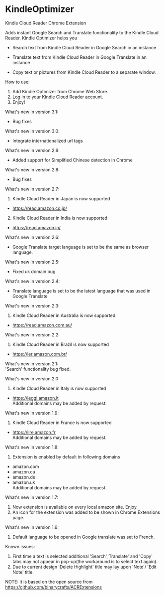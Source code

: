 # KindleOptimizer
Kindle Cloud Reader Chrome Extension

Adds instant Google Search and Translate functionality to the Kindle Cloud Reader.
Kindle Optimizer helps you

- Search text from Kindle Cloud Reader in Google Search in an instance

- Translate text from Kindle Cloud Reader in Google Translate in an instance

- Copy text or pictures from Kindle Cloud Reader to a separate window.


How to use:<br/> 
1. Add Kindle Optimizer from Chrome Web Store.<br/> 
2. Log in to your Kindle Cloud Reader account.<br/> 
3. Enjoy!<br/> 

What's new in version 3.1:<br/> 
- Bug fixes<br/> 

What's new in version 3.0:<br/> 
- Integrate internationalized url tags<br/> 

What's new in version 2.9:<br/> 
- Added support for Simplified Chinese detection in Chrome<br/>

What's new in version 2.8:<br/> 
- Bug fixes<br/> 

What's new in version 2.7:<br/> 
1. Kindle Cloud Reader in Japan is now supported<br/> 
 - https://read.amazon.co.jp/<br/> 
2. Kindle Cloud Reader in India is now supported<br/> 
 - https://read.amazon.in/<br/> 

What's new in version 2.6:<br/> 
- Google Translate target language is set to be the same as browser language. 

What's new in version 2.5:<br/> 
- Fixed uk domain bug<br/> 

What's new in version 2.4:<br/> 
- Translate language is set to be the latest language that was used in Google Translate<br/> 
 

What's new in version 2.3:<br/> 
1. Kindle Cloud Reader in Australia is now supported<br/> 
 - https://read.amazon.com.au/<br/> 

What's new in version 2.2:<br/> 
1. Kindle Cloud Reader in Brazil is now supported<br/> 
 - https://ler.amazon.com.br/<br/> 

What's new in version 2.1:<br/> 
 'Search' functionality bug fixed.<br/> 

What's new in version 2.0:<br/> 
1. Kindle Cloud Reader in Italy is now supported<br/> 
 - https://leggi.amazon.it<br/> 
 Additional domains may be added by request. <br/> 

What's new in version 1.9:<br/> 
1. Kindle Cloud Reader in France is now supported<br/> 
 - https://lire.amazon.fr<br/> 
 Additional domains may be added by request. <br/> 

What's new in version 1.8:<br/> 
1. Extension is enabled by default in following domains<br/> 
 - amazon.com<br/> 
 - amazon.ca<br/> 
 - amazon.de<br/> 
 - amazon.uk<br/> 
 Additional domains may be added by request. <br/> 

What's new in version 1.7:<br/> 
1. Now extension is available on every local amazon site. Enjoy.<br/> 
2. An icon for the extension was added to be shown in Chrome Extensions page.<br/> 

What's new in version 1.6:<br/> 
1. Default language to be opened in Google translate was set to French.<br/> 

Known issues:<br/> 
1. First time a text is selected additional 'Search','Translate' and 'Copy' tabs may not appear in pop-up(the workaround is to select text again).<br/> 
2. Due to current design 'Delete Highlight' title may lay upon 'Note'/ 'Edit Note' title.<br/> 

NOTE: It is based on the open source from<br/> 
https://github.com/binarycrafts/ACRExtensions
